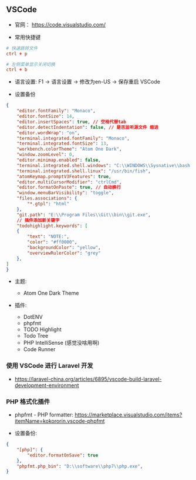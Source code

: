 ## VSCode
* 官网： https://code.visualstudio.com/

* 常用快捷键
```conf
# 快速跳转文件
ctrl + p

# 左侧菜单显示关闭切换
ctrl + b
```

* 语言设置: F1 -> 语言设置 -> 修改为en-US -> 保存重启 VSCode

* 设置备份
```json
{
    "editor.fontFamily": "Monaco",
    "editor.fontSize": 14,
    "editor.insertSpaces": true, // 空格代替tab
    "editor.detectIndentation": false, // 是否监听源文件 缩进
    "editor.wordWrap": "on",
    "terminal.integrated.fontFamily": "Monaco",
    "terminal.integrated.fontSize": 13,
    "workbench.colorTheme": "Atom One Dark",
    "window.zoomLevel": 0,
    "editor.minimap.enabled": false,
    "terminal.integrated.shell.windows": "C:\\WINDOWS\\Sysnative\\bash.exe",
    "terminal.integrated.shell.linux": "/usr/bin/fish",
    "atomKeymap.promptV3Features": true,
    "editor.multiCursorModifier": "ctrlCmd",
    "editor.formatOnPaste": true, // 自动换行 
    "window.menuBarVisibility": "toggle",
    "files.associations": {
        "*.gtpl": "html"
    },
    "git.path": "E:\\Program Files\\Git\\bin\\git.exe",
    // 插件添加新关键字
    "todohighlight.keywords": [
    {
        "text": "NOTE:",
        "color": "#ff0000",
        "backgroundColor": "yellow",
        "overviewRulerColor": "grey"
    },
]
}
```

* 主题:
    * Atom One Dark Theme

* 插件:
    * DotENV
    * phpfmt
    * TODO Highlight
    * Todo Tree
    * PHP IntelliSense (感觉没啥用啊)
    * Code Runner

### 使用 VSCode 进行 Laravel 开发
* https://laravel-china.org/articles/6895/vscode-build-laravel-development-environment


### PHP 格式化插件
* phpfmt - PHP formatter: https://marketplace.visualstudio.com/items?itemName=kokororin.vscode-phpfmt

* 设置备份:
```json
{
    "[php]": {
        "editor.formatOnSave": true
    },
    "phpfmt.php_bin": "D:\\software\\php7\\php.exe",
}
```
